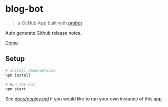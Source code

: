 # blog-bot

> a GitHub App built with [probot](https://github.com/probot/probot)

Auto generate Github release notes.

[Demo](https://github.com/axetroy/github-release-bot-test/releases)

## Setup

```sh
# Install dependencies
npm install

# Run the bot
npm start
```

See [docs/deploy.md](docs/deploy.md) if you would like to run your own instance of this app.

